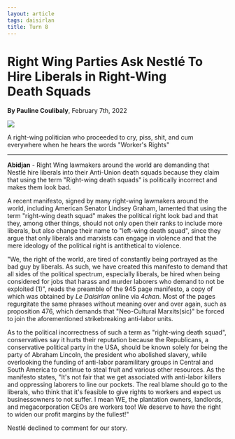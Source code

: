 ```yaml
---
layout: article
tags: daisirlan
title: Turn 8 
---
```


# Right Wing Parties Ask Nestlé To Hire Liberals in Right-Wing<br> Death Squads

**By Pauline Coulibaly**, February 7th, 2022 

<img src="../../../assets/images/Turn_8_Daisirlan_Image_1.JPG" class="image-1">
<p id="image-caption">A right-wing politician who proceeded to cry, piss, shit, and cum everywhere when he hears the words "Worker's Rights"</p>

---

**Abidjan** -  Right Wing lawmakers around the world are demanding that Nestlé hire liberals into their Anti-Union death squads because they claim that using the term "Right-wing death squads" is politically incorrect and makes them look bad.

A recent manifesto, signed by many right-wing lawmakers around the world, including American Senator Lindsey Graham, lamented that using the term "right-wing death squad" makes the political right look bad and that they, among other things, should not only open their ranks to include more liberals, but also change their name to "left-wing death squad", since they argue that only liberals and marxists can engage in violence and that the mere ideology of the political right is antithetical to violence. 

"We, the right of the world, are tired of constantly being portrayed as the bad guy by liberals. As such, we have created this manifesto to demand that all sides of the political spectrum, especially liberals, be hired when being considered for jobs that harass and murder laborers who demand to not be exploited (1)", reads the preamble of the 945 page manifesto, a copy of which was obtained by *Le Daisirlan* online via *4chan*. Most of the pages regurgitate the same phrases without meaning over and over again, such as proposition 476, which demands that "Neo-Cultural Marxits(sic)" be forced to join the aforementioned strikebreaking anti-labor units. 

As to the political incorrectness of such a term as "right-wing death squad", conservatives say it hurts their reputation because the Republicans, a conservative political party in the USA, should be known solely for being the party of Abraham Lincoln, the president who abolished slavery, while overlooking the funding of anti-labor paramilitary groups in Central and South America to continue to steal fruit and various other resources. As the manifesto states, "It's not fair that we get associated with anti-labor killers and oppressing laborers to line our pockets. The real blame should go to the liberals, who think that it's feasible to give rights to workers and expect us businessowners to not suffer. I mean WE, the plantation owners, landlords, and megacorporation CEOs are workers too! We deserve to have the right to widen our profit margins by the fullest!"

Nestlé declined to comment for our story.